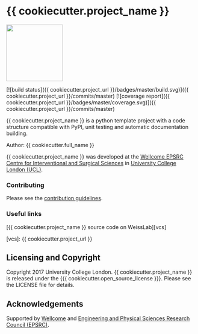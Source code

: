 # {{ cookiecutter.project_name }}

<img src="{{ cookiecutter.project_url }}/raw/master/project-icon.png" width="150" height="150">

[![build status]({{ cookiecutter.project_url }}/badges/master/build.svg)]({{ cookiecutter.project_url }}/commits/master)
[![coverage report]({{ cookiecutter.project_url }}/badges/master/coverage.svg)]({{ cookiecutter.project_url }}/commits/master)

{{ cookiecutter.project_name }} is a python template project with a code structure compatible with PyPI, unit testing and automatic documentation building.


Author: {{ cookiecutter.full_name }}

{{ cookiecutter.project_name }} was developed at the [Wellcome EPSRC Centre for Interventional and Surgical Sciences][weiss] in [University College London (UCL)][ucl].



### Contributing

Please see the [contribution guidelines](./CONTRIBUTING.md).


### Useful links

[{{ cookiecutter.project_name }} source code on WeissLab][vcs]

[vcs]: {{ cookiecutter.project_url }}


## Licensing and Copyright

Copyright 2017 University College London.
{{ cookiecutter.project_name }} is released under the {{{ cookiecutter.open_source_license }}}. Please see the LICENSE file for details.


## Acknowledgements

Supported by [Wellcome][wellcome] and [Engineering and Physical Sciences Research Council (EPSRC)][epsrc].

[ucl]: http://www.ucl.ac.uk
[weiss]: http://www.ucl.ac.uk/weiss
[wellcome]: https://wellcome.ac.uk/
[epsrc]: https://www.epsrc.ac.uk/

